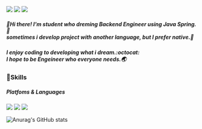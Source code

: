<a href="https://tobegod.tistory.com/" target="_blank"><img src="https://img.shields.io/badge/Blog-e95220?style=flat-square&logo=Tistory&logoColor=white"/></a> 
<a href="https://www.notion.so/4-e6eee8e8248e45b1b14522d768b9f41d" target="_blank"><img src="https://img.shields.io/badge/사전스터디 4조-faf2da?style=flat-square&logo=Notion&logoColor=black"/></a> 
<a href="https://gmail.com/" target="_blank"><img src="https://img.shields.io/badge/Gmail-EA4335?style=flat-square&logo=Gmail&logoColor=white"/></a> 

##### 👋Hi there! I'm **student who dreming Backend Engineer** using Java Spring.🍃<br/>sometimes i develop project with another language, but I prefer native.🚀

##### I enjoy coding to developing what i dream.:octocat: <br/>I hope to be Engeineer who everyone needs.🌏

### 💪Skills
##### Platfoms & Languages
<a href="https://gradle.org/" target="_blank"><img src="https://img.shields.io/badge/Gradle-02303A?style=flat-square&logo=Gradle&logoColor=white"/></a>
<a href="https://gradle.org/" target="_blank"><img src="https://img.shields.io/badge/Gradle-black?style=flat-square&logo=Gradle&logoColor=#F7DF1E"/></a>
<a href="https://gradle.org/" target="_blank"><img src="https://img.shields.io/badge/JavaScript-02303A?style=flat-square&logo=Gradle&logoColor=white"/></a>


![Anurag's GitHub stats](https://github-readme-stats.vercel.app/api?username=starMinK&show_icons=true&theme=transparent)
